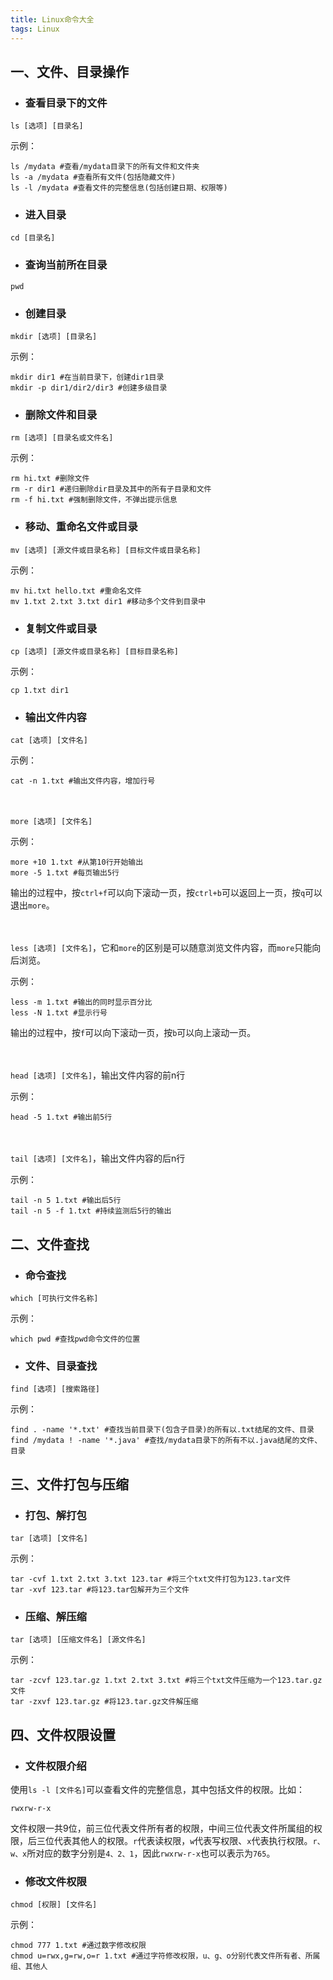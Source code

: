 ```yaml
---
title: Linux命令大全
tags: Linux
---
```


## 一、文件、目录操作

* ### 查看目录下的文件

`ls [选项] [目录名]`

示例：

```shell
ls /mydata #查看/mydata目录下的所有文件和文件夹
ls -a /mydata #查看所有文件(包括隐藏文件)
ls -l /mydata #查看文件的完整信息(包括创建日期、权限等)
```

* ### 进入目录

`cd [目录名]`

* ### 查询当前所在目录

`pwd`

* ### 创建目录

`mkdir [选项] [目录名]`

示例：

```shell
mkdir dir1 #在当前目录下，创建dir1目录
mkdir -p dir1/dir2/dir3 #创建多级目录
```

* ### 删除文件和目录

`rm [选项] [目录名或文件名]`

示例：

```shell
rm hi.txt #删除文件
rm -r dir1 #递归删除dir目录及其中的所有子目录和文件
rm -f hi.txt #强制删除文件，不弹出提示信息
```

* ### 移动、重命名文件或目录

`mv [选项] [源文件或目录名称] [目标文件或目录名称]`

示例：

```shell
mv hi.txt hello.txt #重命名文件
mv 1.txt 2.txt 3.txt dir1 #移动多个文件到目录中
```

* ### 复制文件或目录

`cp [选项] [源文件或目录名称] [目标目录名称]`

示例：

```shell
cp 1.txt dir1
```

* ### 输出文件内容

`cat [选项] [文件名]`

示例：

```shell
cat -n 1.txt #输出文件内容，增加行号
```

　

`more [选项] [文件名]`

示例：

```shell
more +10 1.txt #从第10行开始输出
more -5 1.txt #每页输出5行
```

输出的过程中，按`ctrl+f`可以向下滚动一页，按`ctrl+b`可以返回上一页，按`q`可以退出`more`。

　

`less [选项] [文件名]`，它和`more`的区别是可以随意浏览文件内容，而`more`只能向后浏览。

示例：

```shell
less -m 1.txt #输出的同时显示百分比
less -N 1.txt #显示行号
```

输出的过程中，按`f`可以向下滚动一页，按`b`可以向上滚动一页。

　

`head [选项] [文件名]`，输出文件内容的前n行

示例：

```shell
head -5 1.txt #输出前5行
```

　

`tail [选项] [文件名]`，输出文件内容的后n行

示例：

```shell
tail -n 5 1.txt #输出后5行
tail -n 5 -f 1.txt #持续监测后5行的输出
```

## 二、文件查找

* ### 命令查找

`which [可执行文件名称]` 

示例：

```shell
which pwd #查找pwd命令文件的位置
```

* ### 文件、目录查找

`find [选项] [搜索路径]`

示例：

```shell
find . -name '*.txt' #查找当前目录下(包含子目录)的所有以.txt结尾的文件、目录
find /mydata ! -name '*.java' #查找/mydata目录下的所有不以.java结尾的文件、目录
```

## 三、文件打包与压缩

* ### 打包、解打包

`tar [选项] [文件名]`

示例：

```shell
tar -cvf 1.txt 2.txt 3.txt 123.tar #将三个txt文件打包为123.tar文件
tar -xvf 123.tar #将123.tar包解开为三个文件
```

* ### 压缩、解压缩

`tar [选项] [压缩文件名] [源文件名]`

示例：

```shell
tar -zcvf 123.tar.gz 1.txt 2.txt 3.txt #将三个txt文件压缩为一个123.tar.gz文件
tar -zxvf 123.tar.gz #将123.tar.gz文件解压缩
```

## 四、文件权限设置

* ### 文件权限介绍

使用`ls -l [文件名]`可以查看文件的完整信息，其中包括文件的权限。比如：

```
rwxrw-r-x
```

文件权限一共9位，前三位代表文件所有者的权限，中间三位代表文件所属组的权限，后三位代表其他人的权限。`r`代表读权限，`w`代表写权限、`x`代表执行权限。`r、w、x`所对应的数字分别是`4、2、1`，因此`rwxrw-r-x`也可以表示为`765`。

* ### 修改文件权限

`chmod [权限] [文件名]`

示例：

```shell
chmod 777 1.txt #通过数字修改权限
chmod u=rwx,g=rw,o=r 1.txt #通过字符修改权限，u、g、o分别代表文件所有者、所属组、其他人
```

